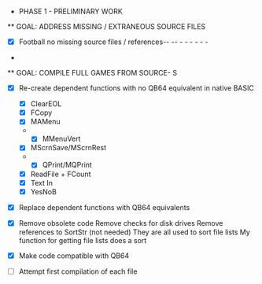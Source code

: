 
* PHASE 1 - PRELIMINARY WORK

** GOAL: ADDRESS MISSING / EXTRANEOUS SOURCE FILES

- [X] Football
	no missing source files / references--  -- - - - - -  - 

- 
** GOAL: COMPILE FULL GAMES FROM SOURCE- S

- [X] Re-create dependent functions with no QB64 equivalent in native BASIC
	- [X] ClearEOL
	- [X] FCopy
	- [X] MAMenu
	- - [X] MMenuVert
	- [X] MScrnSave/MScrnRest
	- - [X] QPrint/MQPrint	
	- [X] ReadFile + FCount
	- [X] Text In
	- [X] YesNoB
	
- [X] Replace dependent functions with QB64 equivalents

- [X] Remove obsolete code
	Remove checks for disk drives
	Remove references to SortStr (not needed)
		They are all used to sort file lists
		My function for getting file lists does a sort

- [X] Make code compatible with QB64

- [ ] Attempt first compilation of each file
